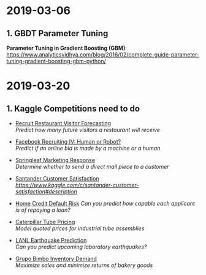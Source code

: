 # 2019-03-06
## 1. GBDT Parameter Tuning
**Parameter Tuning in Gradient Boosting (GBM)**:  
https://www.analyticsvidhya.com/blog/2016/02/complete-guide-parameter-tuning-gradient-boosting-gbm-python/

# 2019-03-20
## 1. Kaggle Competitions need to do
- [Recruit Restaurant Visitor Forecasting](https://www.kaggle.com/c/recruit-restaurant-visitor-forecasting/data)  
_Predict how many future visitors a restaurant will receive_  

- [Facebook Recruiting IV: Human or Robot?](https://www.kaggle.com/c/facebook-recruiting-iv-human-or-bot/data)  
_Predict if an online bid is made by a machine or a human_  

- [Springleaf Marketing Response](https://www.kaggle.com/c/springleaf-marketing-response)  
_Determine whether to send a direct mail piece to a customer_  

- [Santander Customer Satisfaction](https://www.kaggle.com/c/santander-customer-satisfaction#description)  
_https://www.kaggle.com/c/santander-customer-satisfaction#description_  

- [Home Credit Default Risk](https://www.kaggle.com/c/home-credit-default-risk)
_Can you predict how capable each applicant is of repaying a loan?_

- [Caterpillar Tube Pricing](https://www.kaggle.com/c/caterpillar-tube-pricing)  
_Model quoted prices for industrial tube assemblies_  

- [LANL Earthquake Prediction](https://www.kaggle.com/c/LANL-Earthquake-Prediction)  
_Can you predict upcoming laboratory earthquakes?_

- [Grupo Bimbo Inventory Demand](https://www.kaggle.com/c/grupo-bimbo-inventory-demand)  
_Maximize sales and minimize returns of bakery goods_  

